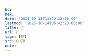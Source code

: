 ```yaml
---
bc:
hex:
date: '2025-10-13T11:29:22+08:00'
lastmod: '2025-10-14T06:42:23+08:00'
title: 󰡍
url: 󰡍
tags: [䎧]
src: GHZR
note:
---
```

